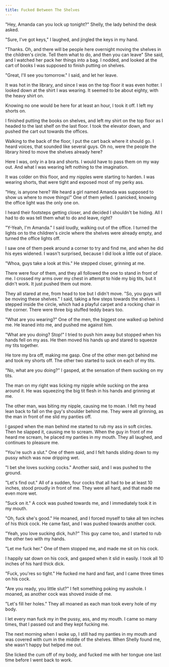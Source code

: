 ```yaml
---
title: Fucked Between The Shelves
---
```

"Hey, Amanda can you lock up tonight?" Shelly, the lady behind the desk asked. 

"Sure, I've got keys," I laughed, and jingled the keys in my hand.

"Thanks. Oh, and there will be people here overnight moving the shelves in the children's circle. Tell them what to do, and then you can leave" She said, and I watched her pack her things into a bag. I nodded, and looked at the cart of books I was supposed to finish putting on shelves. 

"Great, I'll see you tomorrow." I said, and let her leave. 

It was hot in the library, and since I was on the top floor it was even hotter. I looked down at the shirt I was wearing. It seemed to be about eighty, with the heavy shirt on. 

Knowing no one would be here for at least an hour, I took it off. I left my shorts on.

I finished putting the books on shelves, and left my shirt on the top floor as I headed to the last shelf on the last floor. I took the elevator down, and pushed the cart out towards the offices. 

Walking to the back of the floor, I put the cart back where it should go. I heard voices, that sounded like several guys. Oh no, were the people the library hired to move the shelves already here?

Here I was, only in a bra and shorts. I would have to pass them on my way out. And what I was wearing left nothing to the imagination. 

It was colder on this floor, and my nipples were starting to harden. I was wearing shorts, that were tight and exposed most of my perky ass. 

"Hey, is anyone here? We heard a girl named Amanda was supposed to show us where to move things!" One of them yelled. I panicked, knowing the office light was the only one on. 

I heard their footsteps getting closer, and decided I shouldn't be hiding. All I had to do was tell them what to do and leave, right?

"Y-Yeah, I'm Amanda." I said loudly, walking out of the office. I turned the lights on to the children's circle where the shelves were already empty, and turned the office lights off. 

I saw one of them peek around a corner to try and find me, and when he did his eyes widened. I wasn't surprised, because I did look a little out of place. 

"Whoa, guys take a look at this." He stepped closer, grinning at me. 

There were four of them, and they all followed the one to stand in front of me. I crossed my arms over my chest in attempt to hide my big tits, but it didn't work. It just pushed them out more.

They all stared at me, from head to toe but I didn't move. "So, you guys will be moving these shelves." I said, taking a few steps towards the shelves. I stepped inside the circle, which had a playful carpet and a rocking chair in the corner. There were three big stuffed teddy bears too.

"What are you wearing?" One of the men, the biggest one walked up behind me. He leaned into me, and pushed me against him. 

"What are you doing? Stop!" I tried to push him away but stopped when his hands fell on my ass. He then moved his hands up and stared to squeeze my tits together. 

He tore my bra off, making me gasp. One of the other men got behind me and took my shorts off. The other two started to suck on each of my tits. 

"No, what are you doing?" I gasped, at the sensation of them sucking on my tits.

The man on my right was licking my nipple while sucking on the area around it. He was squeezing the big tit flesh in his hands and grinning at me. 

The other man, was biting my nipple, causing me to moan. I felt my head lean back to fall on the guy's shoulder behind me. They were all grinning, as the man in front of me slid my panties off.

I gasped when the man behind me started to rub my ass in soft circles. Then he slapped it, causing me to scream. When the guy in front of me heard me scream, he placed my panties in my mouth. They all laughed, and continues to pleasure me. 

"You're such a slut." One of them said, and I felt hands sliding down to my pussy which was now dripping wet. 

"I bet she loves sucking cocks." Another said, and I was pushed to the ground. 

"Let's find out." All of a sudden, four cocks that all had to be at least 10 inches, stood proudly in front of me. They were all hard, and that made me even more wet.

"Suck on it." A cock was pushed towards me, and I immediately took it in my mouth.

"Oh, fuck she's good." He moaned, and I forced myself to take all ten inches of his thick cock. He came fast, and I was pushed towards another cock. 

"Yeah, you love sucking dick, huh?" This guy came too, and I started to rub the other two with my hands. 

"Let me fuck her." One of them stopped me, and made me sit on his cock. 

I happily sat down on his cock, and gasped when it slid in easily. I took all 10 inches of his hard thick dick.

"Fuck, you'res so tight." He fucked me hard and fast, and I came three times on his cock. 

"Are you ready, you little slut?" I felt something poking my asshole. I moaned, as another cock was shoved inside of me. 

"Let's fill her holes." They all moaned as each man took every hole of my body.

I let every man fuck my in the pussy, ass, and my mouth. I came so many times, that I passed out and they kept fucking me. 

The next morning when I woke up, I still had my panties in my mouth and was covered with cum in the middle of the shelves. When Shelly found me, she wasn't happy but helped me out.

She licked the cum off of my body, and fucked me with her tongue one last time before I went back to work.
